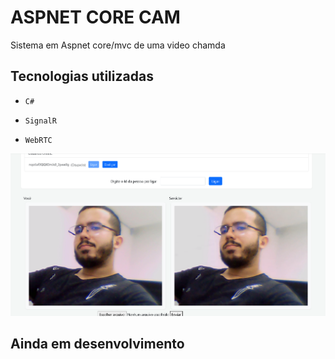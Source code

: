 # ASPNET CORE CAM 
Sistema em Aspnet core/mvc de uma video chamda

 ## Tecnologias utilizadas

- `C#`

- `SignalR`


- `WebRTC`

<img src="./wwwroot/images/camera.png">


## Ainda em desenvolvimento
